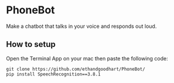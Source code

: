 # PhoneBot

Make a chatbot that talks in your voice and responds out loud.


How to setup
------
Open the Terminal App on your mac then paste the following code:

```
git clone https://github.com/ethandgoodhart/PhoneBot/
pip install SpeechRecognition==3.8.1
```
